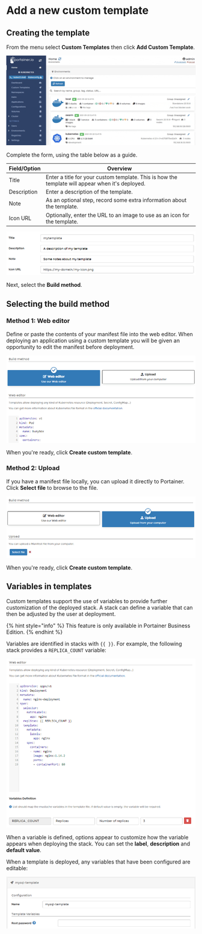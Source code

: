 # Add a new custom template

## Creating the template

From the menu select **Custom Templates** then click **Add Custom Template**.

![](../../../.gitbook/assets/k8s-templates-add-1.gif)

Complete the form, using the table below as a guide.

| Field/Option | Overview                                                                                         |
| ------------ | ------------------------------------------------------------------------------------------------ |
| Title        | Enter a title for your custom template. This is how the template will appear when it's deployed. |
| Description  | Enter a description of the template.                                                             |
| Note         | As an optional step, record some extra information about the template.                           |
| Icon URL     | Optionally, enter the URL to an image to use as an icon for the template.                        |

![](../../../.gitbook/assets/k8s-templates-add-2.png)

Next, select the **Build method**.

## Selecting the build method

### Method 1: Web editor

Define or paste the contents of your manifest file into the web editor. When deploying an application using a custom template you will be given an opportunity to edit the manifest before deployment.

![](../../../.gitbook/assets/k8s-templates-add-3.png)

When you're ready, click **Create custom template**.

### Method 2: Upload

If you have a manifest file locally, you can upload it directly to Portainer. Click **Select file** to browse to the file.

![](../../../.gitbook/assets/k8s-templates-add-4.png)

When you're ready, click **Create custom template**.

## Variables in templates

Custom templates support the use of variables to provide further customization of the deployed stack. A stack can define a variable that can then be adjusted by the user at deployment.

{% hint style="info" %}
This feature is only available in Portainer Business Edition.
{% endhint %}

Variables are identified in stacks with `{{ }}`. For example, the following stack provides a `REPLICA_COUNT` variable:

![](../../../.gitbook/assets/2.14-templates-custom-variables-k8s.png)

When a variable is defined, options appear to customize how the variable appears when deploying the stack. You can set the **label**, **description** and **default value**.

When a template is deployed, any variables that have been configured are editable:

![](../../../.gitbook/assets/2.14-templates-custom-variables-deploy.png)

